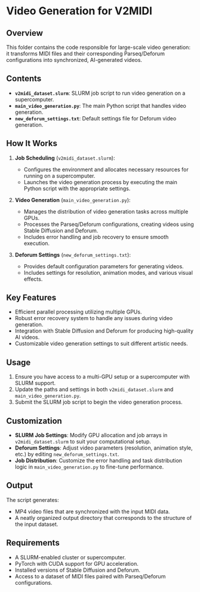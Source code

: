 # Video Generation for V2MIDI

## Overview

This folder contains the code responsible for large-scale video generation: it transforms MIDI files and their corresponding Parseq/Deforum configurations into synchronized, AI-generated videos.

## Contents

- **`v2midi_dataset.slurm`**: SLURM job script to run video generation on a supercomputer.
- **`main_video_generation.py`**: The main Python script that handles video generation.
- **`new_deforum_settings.txt`**: Default settings file for Deforum video generation.

## How It Works

1. **Job Scheduling** (`v2midi_dataset.slurm`):
   - Configures the environment and allocates necessary resources for running on a supercomputer.
   - Launches the video generation process by executing the main Python script with the appropriate settings.

2. **Video Generation** (`main_video_generation.py`):
   - Manages the distribution of video generation tasks across multiple GPUs.
   - Processes the Parseq/Deforum configurations, creating videos using Stable Diffusion and Deforum.
   - Includes error handling and job recovery to ensure smooth execution.

3. **Deforum Settings** (`new_deforum_settings.txt`):
   - Provides default configuration parameters for generating videos.
   - Includes settings for resolution, animation modes, and various visual effects.

## Key Features

- Efficient parallel processing utilizing multiple GPUs.
- Robust error recovery system to handle any issues during video generation.
- Integration with Stable Diffusion and Deforum for producing high-quality AI videos.
- Customizable video generation settings to suit different artistic needs.

## Usage

1. Ensure you have access to a multi-GPU setup or a supercomputer with SLURM support.
2. Update the paths and settings in both `v2midi_dataset.slurm` and `main_video_generation.py`.
3. Submit the SLURM job script to begin the video generation process.

## Customization

- **SLURM Job Settings**: Modify GPU allocation and job arrays in `v2midi_dataset.slurm` to suit your computational setup.
- **Deforum Settings**: Adjust video parameters (resolution, animation style, etc.) by editing `new_deforum_settings.txt`.
- **Job Distribution**: Customize the error handling and task distribution logic in `main_video_generation.py` to fine-tune performance.

## Output

The script generates:

- MP4 video files that are synchronized with the input MIDI data.
- A neatly organized output directory that corresponds to the structure of the input dataset.

## Requirements

- A SLURM-enabled cluster or supercomputer.
- PyTorch with CUDA support for GPU acceleration.
- Installed versions of Stable Diffusion and Deforum.
- Access to a dataset of MIDI files paired with Parseq/Deforum configurations.
